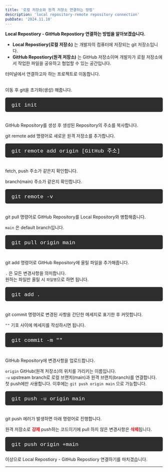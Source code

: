 ```yaml
---
title: '로컬 저장소와 원격 저장소 연결하는 방법'
description: 'local repository-remote repository connection'
pubDate: '2024.11.10'
---
```


**Local Repostiory - GitHub Repostiory 연결하는 방법을 알아보겠습니다.**

- **Local Repostiory(로컬 저장소)** 는 개발자의 컴퓨터에 저장되는 git 저장소입니다.
- **GitHub Repostiory(원격 저장소)** 는 GitHub 저장소이며 개발자가 로컬 저장소에서 작업한
  파일을 공유하고 협업할 수 있는 공간입니다.

터미널에서 연결하고자 하는 프로젝트로 이동합니다.

<br>
이동 후 git을 초기화(생성) 해줍니다.

<div class="terminal">
git init
</div>

<br>
GitHub Repository를 생성 후 생성된 Repository의 주소를 복사합니다.

git remote add 명령어로 새로운 원격 저장소를 추가합니다.

<div class="terminal">
git remote add origin [GitHub 주소]
</div>

<br>
fetch, push 주소가 같은지 확인합니다.

branch(main) 주소가 같은지 확인합니다.

<div class="terminal">
git remote -v
</div>

<br>
git pull 명령어로 GitHub Repository를 Local Repository와 병합해줍니다.

`main` 은 default branch입니다.

<div class="terminal">
git pull origin main
</div>

<br>
git add 명령어로 GitHub Repository에 올릴 파일을 추가해줍니다.

`.` 은 모든 변경사항을 의미합니다.  
원하는 파일만 올릴 시 `파일명`으로 하면 됩니다.

<div class="terminal">
git add .
</div>

<br>
git commit 명령어로 변경된 사항을 간단한 메세지로 표기한 후 커밋합니다.

`""` 기호 사이에 메세지를 작성하시면 됩니다.

<div class="terminal">
git commit -m ""
</div>

<br>
GitHub Repository에 변경사항을 업로드합니다.

`origin` GitHub(원격 저장소)의 위치를 가리키는 이름입니다.  
`-u` upstream branch로 로컬 브랜치(main)과 원격 브랜치(branch)를 연결합니다.  
첫 push에만 사용합니다. 이후에는 `git push origin main` 으로 가능합니다.

<div class="terminal">
git push -u origin main
</div>

<br>
git push 에러가 발생하면 아래 명령어로 진행합니다.

원격 저장소로 <span style="color: red; font-weight: bold;">강제</span> push하는 코드이기에 pull 하지 않은 변경사항은 <span style="color: red; font-weight: bold;">삭제</span>됩니다.

<div class="terminal">
git push origin +main
</div>

이상으로 Local Repostiory - GitHub Repostiory 연결하기를 마치겠습니다.

---

<style>
h1 {
    font-size: 2em;
    margin-bottom: 20px;
}


.terminal {
    background-color: #2d2d2d; 
    color: #ffffff; 
    padding: 15px 10px 10px 20px;
    border-radius: 5px;
    font-family: 'Courier New', monospace;
    font-size: 17px;
    line-height: 1.2;
    overflow-x: auto;
    margin: 15px 0;
}
</style>

<script
  src="https://utteranc.es/client.js"
  repo="tjsgh1217/tjsgh1217.github.io"
  issue-term="pathname"
  theme="github-light"
  crossorigin="anonymous"
  async
></script>
